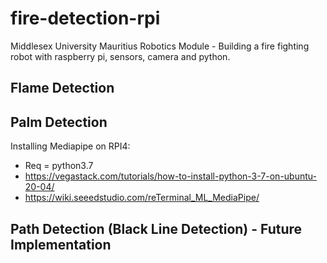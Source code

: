 # fire-detection-rpi
Middlesex University Mauritius Robotics Module - Building a fire fighting robot with raspberry pi, sensors, camera and python.


## Flame Detection


## Palm Detection
Installing Mediapipe on RPI4:
- Req = python3.7
- https://vegastack.com/tutorials/how-to-install-python-3-7-on-ubuntu-20-04/
- https://wiki.seeedstudio.com/reTerminal_ML_MediaPipe/

## Path Detection (Black Line Detection) - Future Implementation
